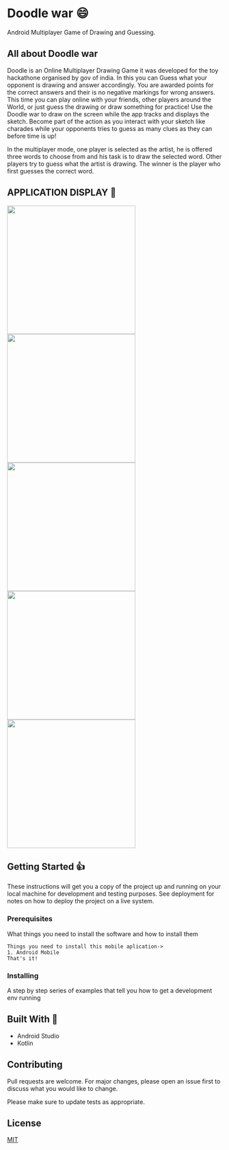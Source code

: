 # Doodle war :smile:
Android Multiplayer Game of Drawing and Guessing. 

## All about Doodle war
Doodle is an Online Multiplayer Drawing Game it was developed for the toy hackathone organised by gov of india. In this you can Guess what your opponent is drawing and answer accordingly. You are awarded points for the correct answers and their is no negative markings for wrong answers. This time you can play online with your friends, other players around the World, or just guess the drawing or draw something for practice!
Use the Doodle war to draw on the screen while the app tracks and displays the sketch. Become part of the action as you interact with your sketch like charades while your opponents tries to guess as many clues as they can before time is up!

In the multiplayer mode, one player is selected as the artist, he is offered three words to choose from and his task is to draw the selected word. Other players try to guess what the artist is drawing. The winner is the player who first guesses the correct word.

## APPLICATION DISPLAY  :eyes:	
<kbd><img src="Screenshots/4.png" width=300></kbd>
<kbd><img src="Screenshots/5.png" width=300></kbd>
<kbd><img src="Screenshots/6.png" width=300></kbd>
<kbd><img src="Screenshots/7.png" width=300></kbd>
<kbd><img src="Screenshots/8.png" width=300></kbd>

## Getting Started :+1:

These instructions will get you a copy of the project up and running on your local machine for development and testing purposes. See deployment for notes on how to deploy the project on a live system.

### Prerequisites

What things you need to install the software and how to install them

```
Things you need to install this mobile aplication->
1. Android Mobile
That's it!
```

### Installing

A step by step series of examples that tell you how to get a development env running

## Built With :heartbeat:

* Android Studio
* Kotlin


## Contributing
Pull requests are welcome. For major changes, please open an issue first to discuss what you would like to change.

Please make sure to update tests as appropriate.

## License
[MIT](https://choosealicense.com/licenses/mit/)


